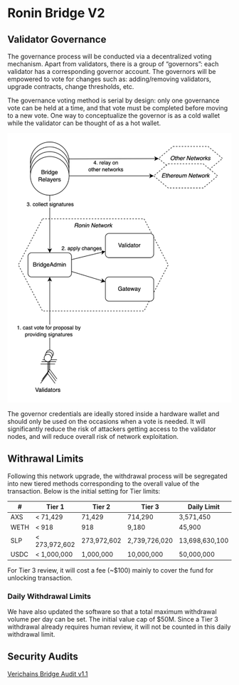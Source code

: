 # Ronin Bridge V2

## Validator Governance

The governance process will be conducted via a decentralized voting mechanism. Apart from validators, there is a group of “governors”: each validator has a corresponding governor account. The governors will be empowered to vote for changes such as: adding/removing validators, upgrade contracts, change thresholds, etc. 

The governance voting method is serial by design: only one governance vote can be held at a time, and that vote must be completed before moving to a new vote. One way to conceptualize the governor is as a cold wallet while the validator can be thought of as a hot wallet.

![Governace flow](<./governance.png>)

The governor credentials are ideally stored inside a hardware wallet and should only be used on the occasions when a vote is needed. It will significantly reduce the risk of attackers getting access to the validator nodes, and will reduce overall risk of network exploitation. 

## Withrawal Limits

Following this network upgrade, the withdrawal process will be segregated into new tiered methods corresponding to the overall value of the transaction. Below is the initial setting for Tier limits:

| #    | Tier 1        | Tier 2      | Tier 3        | Daily Limit    |
|------|---------------|-------------|---------------|----------------|
| AXS  | < 71,429      |      71,429 |       714,290 |      3,571,450 |
| WETH | < 918         |         918 |         9,180 |         45,900 |
| SLP  | < 273,972,602 | 273,972,602 | 2,739,726,020 | 13,698,630,100 |
| USDC | < 1,000,000   |   1,000,000 |    10,000,000 |     50,000,000 |

For Tier 3 review, it will cost a fee (~$100) mainly to cover the fund for unlocking transaction.

### Daily Withdrawal Limits

We have also updated the software so that a total maximum withdrawal volume per day can be set. The initial value cap of $50M. Since a Tier 3 withdrawal already requires human review, it will not be counted in this daily withdrawal limit.

## Security Audits

[Verichains Bridge Audit v1.1](https://cdn.axieinfinity.com/ronin-doc/Verichains%20Public%20Audit%20Report%20-%20Ronin%20Bridge%20-%20v1.1.pdf)
